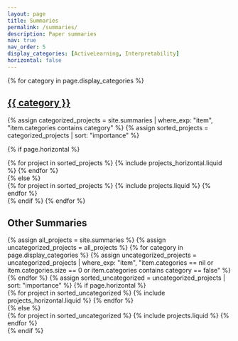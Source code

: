 ```yaml
---
layout: page
title: Summaries
permalink: /summaries/
description: Paper summaries
nav: true
nav_order: 5
display_categories: [ActiveLearning, Interpretability]
horizontal: false
---
```


<!-- pages/summaries.md -->
<div class="projects">

<!-- Display categorized projects -->
  {% for category in page.display_categories %}
  <a id="{{ category }}" href=".#{{ category }}">
    <h2 class="category">{{ category }}</h2>
  </a>
 {% assign categorized_projects = site.summaries | where_exp: "item", "item.categories contains category" %}
  {% assign sorted_projects = categorized_projects | sort: "importance" %}
  <!-- Generate cards for each project -->
  {% if page.horizontal %}
  <div class="container">
    <div class="row row-cols-1 row-cols-md-2">
    {% for project in sorted_projects %}
      {% include projects_horizontal.liquid %}
    {% endfor %}
    </div>
  </div>
  {% else %}
  <div class="row row-cols-1 row-cols-md-3">
    {% for project in sorted_projects %}
      {% include projects.liquid %}
    {% endfor %}
  </div>
  {% endif %}
  {% endfor %}
<h2 class="category">Other Summaries</h2>
{% assign all_projects = site.summaries %}
{% assign uncategorized_projects = all_projects %}
{% for category in page.display_categories %}
  {% assign uncategorized_projects = uncategorized_projects | where_exp: "item", "item.categories == nil or item.categories.size == 0 or item.categories contains category == false" %}
{% endfor %}
{% assign sorted_uncategorized = uncategorized_projects | sort: "importance" %}
{% if page.horizontal %}
<div class="container">
  <div class="row row-cols-1 row-cols-md-2">
  {% for project in sorted_uncategorized %}
    {% include projects_horizontal.liquid %}
  {% endfor %}
  </div>
</div>
{% else %}
<div class="row row-cols-1 row-cols-md-3">
  {% for project in sorted_uncategorized %}
    {% include projects.liquid %}
  {% endfor %}
</div>
{% endif %}
</div>